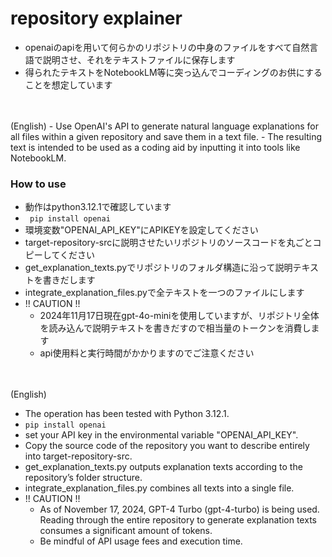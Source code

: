 # repository explainer
- openaiのapiを用いて何らかのリポジトリの中身のファイルをすべて自然言語で説明させ、それをテキストファイルに保存します
- 得られたテキストをNotebookLM等に突っ込んでコーディングのお供にすることを想定しています
<br>
<br>
(English)
- Use OpenAI's API to generate natural language explanations for all files within a given repository and save them in a text file.
- The resulting text is intended to be used as a coding aid by inputting it into tools like NotebookLM.


### How to use
- 動作はpython3.12.1で確認しています
- ` pip install openai`
- 環境変数"OPENAI_API_KEY"にAPIKEYを設定してください
- target-repository-srcに説明させたいリポジトリのソースコードを丸ごとコピーしてください
- get_explanation_texts.pyでリポジトリのフォルダ構造に沿って説明テキストを書きだします
- integrate_explanation_files.pyで全テキストを一つのファイルにします
- !! CAUTION !!
  - 2024年11月17日現在gpt-4o-miniを使用していますが、リポジトリ全体を読み込んで説明テキストを書きだすので相当量のトークンを消費します
  - api使用料と実行時間がかかりますのでご注意ください

<br>
<br>
(English)  

- The operation has been tested with Python 3.12.1.
- `pip install openai`
- set your API key in the environmental variable "OPENAI_API_KEY".
- Copy the source code of the repository you want to describe entirely into target-repository-src.
- get_explanation_texts.py outputs explanation texts according to the repository’s folder structure.
- integrate_explanation_files.py combines all texts into a single file.
- !! CAUTION !!
  - As of November 17, 2024, GPT-4 Turbo (gpt-4-turbo) is being used. Reading through the entire repository to generate explanation texts consumes a significant amount of tokens.
  - Be mindful of API usage fees and execution time.
